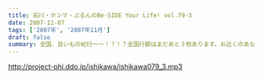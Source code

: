 ```yaml
---
title: 石川・ホンマ・ぶるんのBe-SIDE Your Life! vol.79-3
date: 2007-11-07
tags: ['2007年', '2007年11月']
draft: false
summary: 全国、旨いもの紀行〜〜！？！？全国行脚はまだあと３校あります。お近くのあなたは是非、大学に行ってみよう！学園祭の時は、良い大学見学の機会だから、中高生のチミもこれを機会に３人のへっぽこ具合を生でチェックしに来てみて！NAMAE
---
```


http://project-phi.ddo.jp/ishikawa/ishikawa079_3.mp3

